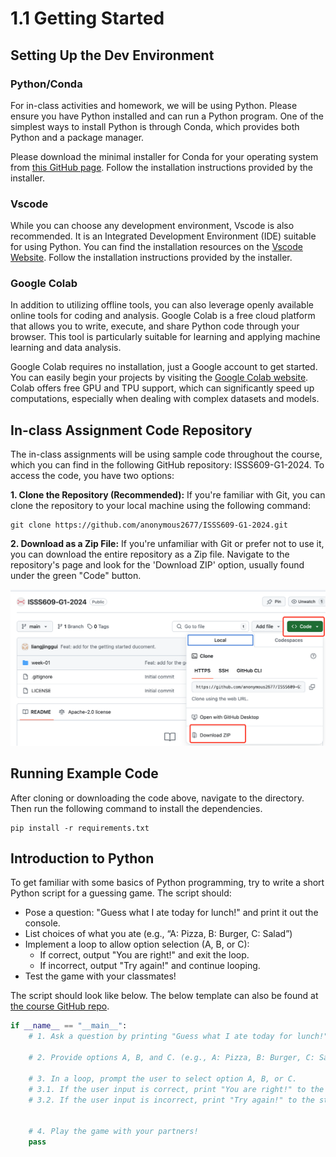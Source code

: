# 1.1 Getting Started

## Setting Up the Dev Environment

### Python/Conda

For in-class activities and homework, we will be using Python. Please ensure you have Python installed and can run a Python program. One of the simplest ways to install Python is through Conda, which provides both Python and a package manager.

Please download the minimal installer for Conda for your operating system from [this GitHub page](https://github.com/conda-forge/miniforge). Follow the installation instructions provided by the installer.

### Vscode

While you can choose any development environment, Vscode is also recommended. It is an Integrated Development Environment (IDE) suitable for using Python. You can find the installation resources on the [Vscode Website](https://code.visualstudio.com/). Follow the installation instructions provided by the installer.

### Google Colab

In addition to utilizing offline tools, you can also leverage openly available online tools for coding and analysis. Google Colab is a free cloud platform that allows you to write, execute, and share Python code through your browser. This tool is particularly suitable for learning and applying machine learning and data analysis.

Google Colab requires no installation, just a Google account to get started. You can easily begin your projects by visiting the [Google Colab website](https://colab.research.google.com/). Colab offers free GPU and TPU support, which can significantly speed up computations, especially when dealing with complex datasets and models.


## In-class Assignment Code Repository

The in-class assignments will be using sample code throughout the course, which you can find in the following GitHub repository: ISSS609-G1-2024. To access the code, you have two options:

**1. Clone the Repository (Recommended):** If you're familiar with Git, you can clone the repository to your local machine using the following command:

```shell
git clone https://github.com/anonymous2677/ISSS609-G1-2024.git
```


**2. Download as a Zip File:** If you're unfamiliar with Git or prefer not to use it, you can download the entire repository as a Zip file. Navigate to the repository's page and look for the 'Download ZIP' option, usually found under the green "Code" button.


![Image Description](image.png)


## Running Example Code

After cloning or downloading the code above, navigate to the directory. Then run the following command to install the dependencies.

```shell
pip install -r requirements.txt
```

## Introduction to Python

To get familiar with some basics of Python programming, try to write a short Python script for a guessing game. The script should:

- Pose a question: "Guess what I ate today for lunch!" and print it out the console.
- List choices of what you ate (e.g., “A: Pizza, B: Burger, C: Salad”)
- Implement a loop to allow option selection (A, B, or C):
    - If correct, output "You are right!" and exit the loop.
    - If incorrect, output "Try again!" and continue looping.
- Test the game with your classmates!

The script should look like below. The below template can also be found at [the course GitHub repo](xxx).

```python
if __name__ == "__main__":
    # 1. Ask a question by printing "Guess what I ate today for lunch!" to the standard output.

    # 2. Provide options A, B, and C. (e.g., A: Pizza, B: Burger, C: Salad) by printing them to the standard output.

    # 3. In a loop, prompt the user to select option A, B, or C.
    # 3.1. If the user input is correct, print "You are right!" to the standard output and break the loop.
    # 3.2. If the user input is incorrect, print "Try again!" to the standard output.


    # 4. Play the game with your partners!
    pass
```